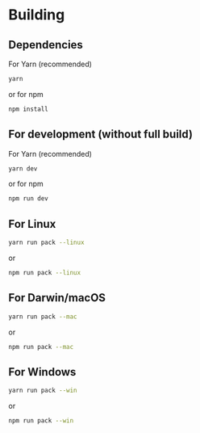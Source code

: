 # Building
## Dependencies
For Yarn (recommended)
```sh
yarn
```
or for npm
```sh
npm install
```
## For development (without full build)
For Yarn (recommended)
```sh
yarn dev
```
or for npm
```sh
npm run dev
```

## For Linux
```sh
yarn run pack --linux
```
or
```sh
npm run pack --linux
```

## For Darwin/macOS
```sh
yarn run pack --mac
```
or
```sh
npm run pack --mac
```

## For Windows
```sh
yarn run pack --win
```
or
```sh
npm run pack --win
```

